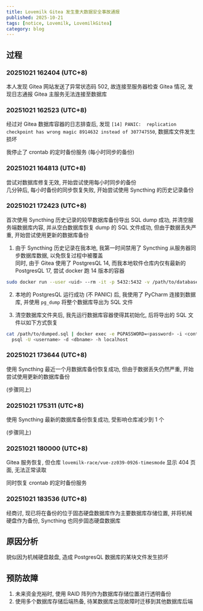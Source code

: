 ```yaml
---
title: Lovemilk Gitea 发生重大数据安全事故通报
published: 2025-10-21
tags: [notice, Lovemilk, LovemilkGitea]
category: blog
---
```


## 过程
### 20251021 162404 (UTC+8)
本人发现 Gitea 网站发送了异常状态码 502, 故连接至服务器检查 Gitea 情况, 发现日志通报 Gitea 主服务无法连接至数据库

### 20251021 162523 (UTC+8)
经过对 Gitea 数据库容器的日志排查后, 发现 `[14] PANIC:  replication checkpoint has wrong magic 8914632 instead of 307747550`, 数据库文件发生损坏

我停止了 crontab 的定时备份服务 (每小时同步的备份)

### 20251021 164813 (UTC+8)
尝试对数据库修复无效, 开始尝试使用每小时同步的备份  
几分钟后, 每小时备份的同步恢复失败, 开始尝试使用 Syncthing 的历史记录备份

### 20251021 172423 (UTC+8)
首次使用 Syncthing 历史记录的较早数据库备份导出 SQL dump 成功, 并清空服务端数据库内容, 并从空白数据库恢复 dump 的 SQL 文件成功, 但由于数据丢失严重, 开始尝试使用更新的数据库备份

1. 由于 Syncthing 历史记录在我本地, 我第一时间禁用了 Syncthing 从服务器同步数据库数据, 以免恢复过程中被覆盖  
同时, 由于 Gitea 使用了 PostgresQL 14, 而我本地软件仓库内仅有最新的 PostgresQL 17, 尝试 docker 跑 14 版本的容器
```sh
sudo docker run --user <uid> --rm -it -p 5432:5432 -v /path/to/database/root:/var/lib/postgresql/data postgres:14
```

2. 本地的 PostgresQL 运行成功 (不 PANIC) 后, 我使用了 PyCharm 连接到数据库, 并使用 `pg_dump` 将整个数据库导出为 SQL 文件

3. 清空数据库文件夹后, 我先运行数据库容器使得其初始化, 后将导出的 SQL 文件以如下方式恢复
```sh
cat /path/to/dumped.sql | docker exec -e PGPASSWORD=<password> -i <container-name> \
  psql -U <username> -d <dbname> -h localhost
```

### 20251021 173644 (UTC+8)
使用 Syncthing 最近一个月数据库备份恢复成功, 但由于数据丢失仍然严重, 开始尝试使用更新的数据库备份

(步骤同上)

### 20251021 175311 (UTC+8)
使用 Syncthing 最新的数据库备份恢复成功, 受影响仓库减少到 1 个

(步骤同上)

### 20251021 180000 (UTC+8)
Gitea 服务恢复, 但仓库 `lovemilk-race/vue-zz039-0926-timesmode` 显示 404 页面, 无法正常读取

同时恢复 crontab 的定时备份服务

### 20251021 183536 (UTC+8)
经商讨, 现已将在备份的位于固态硬盘数据库作为主要数据库存储位置, 并将机械硬盘作为备份, Syncthing 也同步固态硬盘数据库

## 原因分析
貌似因为机械硬盘敲盘, 造成 PostgresQL 数据库的某块文件发生损坏

## 预防故障
1. 未来资金充裕时, 使用 RAID 阵列作为数据库存储位置进行透明备份
2. 使用多个数据库存储后端热备, 待某数据库出现故障时迁移到其他数据库后端

